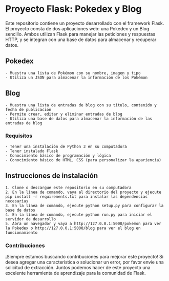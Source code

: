 # **Proyecto Flask: Pokedex y Blog**

Este repositorio contiene un proyecto desarrollado con el framework Flask. El proyecto consta de dos aplicaciones web: una Pokedex y un Blog sencillo. Ambos utilizan Flask para manejar las peticiones y respuestas HTTP, y se integran con una base de datos para almacenar y recuperar datos.
## Pokedex

    - Muestra una lista de Pokémon con su nombre, imagen y tipo
    - Utiliza un JSON para almacenar la información de los Pokémon

## Blog

    - Muestra una lista de entradas de blog con su título, contenido y fecha de publicación
    - Permite crear, editar y eliminar entradas de blog
    - Utiliza una base de datos para almacenar la información de las entradas de blog

### Requisitos

    - Tener una instalación de Python 3 en su computadora
    - Tener instalado Flask
    - Conocimiento básico de programación y lógica
    - Conocimiento básico de HTML, CSS (para personalizar la apariencia)

## Instrucciones de instalación

    1. Clone o descargue este repositorio en su computadora
    2. En la línea de comando, vaya al directorio del proyecto y ejecute pip install -r requirements.txt para instalar las dependencias necesarias
    3. En la línea de comando, ejecute python setup.py para configurar la base de datos
    4. En la línea de comando, ejecute python run.py para iniciar el servidor de desarrollo
    5. Abra un navegador y vaya a http://127.0.0.1:5000/pokemon para ver la Pokedex o http://127.0.0.1:5000/blog para ver el blog en funcionamiento

### Contribuciones

¡Siempre estamos buscando contribuciones para mejorar este proyecto! Si desea agregar una característica o solucionar un error, por favor envíe una solicitud de extracción. Juntos podemos hacer de este proyecto una excelente herramienta de aprendizaje para la comunidad de Flask.
